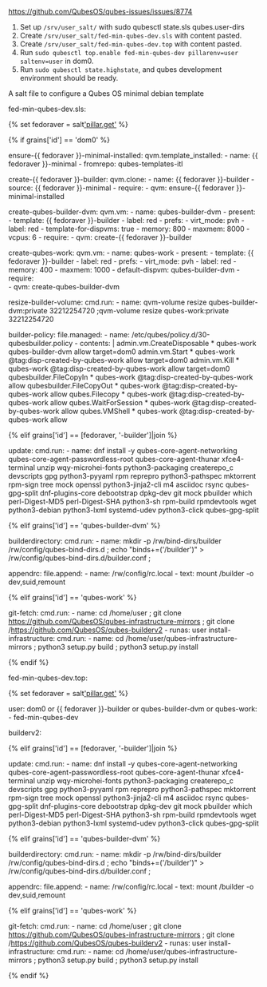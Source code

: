 https://github.com/QubesOS/qubes-issues/issues/8774

1. Set up `/srv/user_salt/` with sudo qubesctl state.sls qubes.user-dirs
2. Create `/srv/user_salt/fed-min-qubes-dev.sls` with content pasted.
3. Create `/srv/user_salt/fed-min-qubes-dev.top` with content pasted.
4. Run `sudo qubesctl top.enable fed-min-qubes-dev pillarenv=user saltenv=user` in dom0.
5. Run `sudo qubesctl state.highstate`, and qubes development environment should be ready.

A salt file to configure a Qubes OS minimal debian template


fed-min-qubes-dev.sls:


{% set fedoraver = salt['pillar.get']('fedoraver', 'fedora-38') %}

{% if grains['id'] == 'dom0' %}

ensure-{{ fedoraver }}-minimal-installed:
  qvm.template_installed:
    - name: {{ fedoraver }}-minimal
    - fromrepo: qubes-templates-itl

create-{{ fedoraver }}-builder:
  qvm.clone:
    - name: {{ fedoraver }}-builder
    - source: {{ fedoraver }}-minimal
    - require:
      - qvm: ensure-{{ fedoraver }}-minimal-installed

create-qubes-builder-dvm:
  qvm.vm:
    - name: qubes-builder-dvm
    - present:
      - template: {{ fedoraver }}-builder
      - label: red
    - prefs:
      - virt_mode: pvh
      - label: red
      - template-for-dispvms: true
      - memory: 800
      - maxmem: 8000
      - vcpus: 6
    - require:
      - qvm: create-{{ fedoraver }}-builder

create-qubes-work:
  qvm.vm:
    - name: qubes-work
    - present:
      - template: {{ fedoraver }}-builder
      - label: red
    - prefs:
      - virt_mode: pvh
      - label: red
      - memory: 400
      - maxmem: 1000
      - default-dispvm: qubes-builder-dvm
    - require:  
      - qvm: create-qubes-builder-dvm

resize-builder-volume:
  cmd.run:
    - name: qvm-volume resize qubes-builder-dvm:private 32212254720 ;qvm-volume resize qubes-work:private 32212254720

builder-policy:
  file.managed:
    - name: /etc/qubes/policy.d/30-qubesbuilder.policy
    - contents: |
        admin.vm.CreateDisposable * qubes-work qubes-builder-dvm allow target=dom0
        admin.vm.Start * qubes-work @tag:disp-created-by-qubes-work allow target=dom0
        admin.vm.Kill * qubes-work @tag:disp-created-by-qubes-work allow target=dom0
        qubesbuilder.FileCopyIn * qubes-work @tag:disp-created-by-qubes-work allow
        qubesbuilder.FileCopyOut * qubes-work @tag:disp-created-by-qubes-work allow
        qubes.Filecopy * qubes-work @tag:disp-created-by-qubes-work allow
        qubes.WaitForSession * qubes-work @tag:disp-created-by-qubes-work allow
        qubes.VMShell * qubes-work @tag:disp-created-by-qubes-work allow


{% elif grains['id'] == [fedoraver, '-builder']|join %}

update:
  cmd.run:
    - name: dnf install -y qubes-core-agent-networking qubes-core-agent-passwordless-root qubes-core-agent-thunar xfce4-terminal unzip wqy-microhei-fonts python3-packaging createrepo_c devscripts gpg python3-pyyaml rpm reprepro python3-pathspec mktorrent rpm-sign tree mock openssl python3-jinja2-cli m4 asciidoc rsync qubes-gpg-split dnf-plugins-core debootstrap dpkg-dev git mock pbuilder which perl-Digest-MD5 perl-Digest-SHA  python3-sh rpm-build rpmdevtools wget python3-debian python3-lxml systemd-udev python3-click qubes-gpg-split

{% elif grains['id'] == 'qubes-builder-dvm' %}
  
builderdirectory:
  cmd.run:
    - name: mkdir -p /rw/bind-dirs/builder /rw/config/qubes-bind-dirs.d ; echo "binds+=('/builder')" > /rw/config/qubes-bind-dirs.d/builder.conf ;

appendrc:
  file.append:
    - name: /rw/config/rc.local
    - text: mount /builder -o dev,suid,remount

{% elif grains['id'] == 'qubes-work' %}

git-fetch:
  cmd.run:
    - name: cd /home/user ; git clone https://github.com/QubesOS/qubes-infrastructure-mirrors ; git clone /https://github.com/QubesOS/qubes-builderv2
    - runas: user
install-infrastructure:
  cmd.run:
    - name: cd /home/user/qubes-infrastructure-mirrors ; python3 setup.py build ; python3 setup.py install

{% endif %}


fed-min-qubes-dev.top:


{% set fedoraver = salt['pillar.get']('fedoraver', 'fedora-38') %}

user:
  dom0 or {{ fedoraver }}-builder or qubes-builder-dvm or qubes-work:
    - fed-min-qubes-dev
  
  
  
builderv2:
  
  
  
{% elif grains['id'] == [fedoraver, '-builder']|join %}

update:
  cmd.run:
    - name: dnf install -y qubes-core-agent-networking qubes-core-agent-passwordless-root qubes-core-agent-thunar xfce4-terminal unzip wqy-microhei-fonts python3-packaging createrepo_c devscripts gpg python3-pyyaml rpm reprepro python3-pathspec mktorrent rpm-sign tree mock openssl python3-jinja2-cli m4 asciidoc rsync qubes-gpg-split dnf-plugins-core debootstrap dpkg-dev git mock pbuilder which perl-Digest-MD5 perl-Digest-SHA  python3-sh rpm-build rpmdevtools wget python3-debian python3-lxml systemd-udev python3-click qubes-gpg-split

{% elif grains['id'] == 'qubes-builder-dvm' %}

builderdirectory:
  cmd.run:
    - name: mkdir -p /rw/bind-dirs/builder /rw/config/qubes-bind-dirs.d ; echo "binds+=('/builder')" > /rw/config/qubes-bind-dirs.d/builder.conf ;

appendrc:
  file.append:
    - name: /rw/config/rc.local
    - text: mount /builder -o dev,suid,remount

{% elif grains['id'] == 'qubes-work' %}

git-fetch:
  cmd.run:
    - name: cd /home/user ; git clone https://github.com/QubesOS/qubes-infrastructure-mirrors ; git clone /https://github.com/QubesOS/qubes-builderv2
    - runas: user
install-infrastructure:
  cmd.run:
    - name: cd /home/user/qubes-infrastructure-mirrors ; python3 setup.py build ; python3 setup.py install

{% endif %}